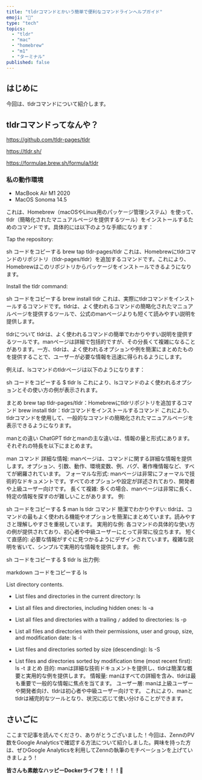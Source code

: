 ```yaml
---
title: "tldrコマンドとかいう簡単で便利なコマンドラインヘルプガイド"
emoji: "🫨"
type: "tech"
topics:
  - "tldr"
  - "mac"
  - "homebrew"
  - "m1"
  - "ターミナル"
published: false
---
```


## はじめに

今回は、tldrコマンドについて紹介します。

## tldrコマンドってなんや？


https://github.com/tldr-pages/tldr

https://tldr.sh/

https://formulae.brew.sh/formula/tldr

### 私の動作環境

- MacBook Air M1 2020
- MacOS Sonoma 14.5

これは、Homebrew（macOSやLinux用のパッケージ管理システム）を使って、tldr（簡略化されたマニュアルページを提供するツール）をインストールするためのコマンドです。具体的には以下のような手順になります：

Tap the repository:

sh
コードをコピーする
brew tap tldr-pages/tldr
これは、Homebrewにtldrコマンドのリポジトリ（tldr-pages/tldr）を追加するコマンドです。これにより、Homebrewはこのリポジトリからパッケージをインストールできるようになります。

Install the tldr command:

sh
コードをコピーする
brew install tldr
これは、実際にtldrコマンドをインストールするコマンドです。tldrは、よく使われるコマンドの簡略化されたマニュアルページを提供するツールで、公式のmanページよりも短くて読みやすい説明を提供します。

tldrについて
tldrは、よく使われるコマンドの簡単でわかりやすい説明を提供するツールです。manページは詳細で包括的ですが、その分長くて複雑になることがあります。一方、tldrは、よく使われるオプションや例を簡潔にまとめたものを提供することで、ユーザーが必要な情報を迅速に得られるようにします。

例えば、lsコマンドのtldrページは以下のようになります：

sh
コードをコピーする
$ tldr ls
これにより、lsコマンドのよく使われるオプションとその使い方の例が表示されます。

まとめ
brew tap tldr-pages/tldr：Homebrewにtldrリポジトリを追加するコマンド
brew install tldr：tldrコマンドをインストールするコマンド
これにより、tldrコマンドを使用して、一般的なコマンドの簡略化されたマニュアルページを表示できるようになります。

manとの違い
ChatGPT
tldrとmanの主な違いは、情報の量と形式にあります。それぞれの特長を以下にまとめます。

man コマンド
詳細な情報: manページは、コマンドに関する詳細な情報を提供します。オプション、引数、動作、環境変数、例、バグ、著作権情報など、すべてが網羅されています。
フォーマルな形式: manページは非常にフォーマルで技術的なドキュメントです。すべてのオプションや設定が詳述されており、開発者や上級ユーザー向けです。
長くて複雑: 多くの場合、manページは非常に長く、特定の情報を探すのが難しいことがあります。
例:

sh
コードをコピーする
$ man ls
tldr コマンド
簡潔でわかりやすい: tldrは、コマンドの最もよく使われる機能やオプションを簡潔にまとめています。読みやすさと理解しやすさを重視しています。
実用的な例: 各コマンドの具体的な使い方の例が提供されており、初心者や中級ユーザーにとって非常に役立ちます。
短くて直感的: 必要な情報がすぐに見つかるようにデザインされています。複雑な説明を省いて、シンプルで実用的な情報を提供します。
例:

sh
コードをコピーする
$ tldr ls
出力例:

markdown
コードをコピーする
  ls

  List directory contents.

  - List files and directories in the current directory:
    ls

  - List all files and directories, including hidden ones:
    ls -a

  - List all files and directories with a trailing `/` added to directories:
    ls -p

  - List all files and directories with their permissions, user and group, size, and modification date:
    ls -l

  - List files and directories sorted by size (descending):
    ls -S

  - List files and directories sorted by modification time (most recent first):
    ls -t
まとめ
目的: manは詳細な技術ドキュメントを提供し、tldrは簡潔な概要と実用的な例を提供します。
情報量: manはすべての詳細を含み、tldrは最も重要で一般的な情報に焦点を当てます。
ユーザー層: manは上級ユーザーや開発者向け、tldrは初心者や中級ユーザー向けです。
これにより、manとtldrは補完的なツールとなり、状況に応じて使い分けることができます。

## さいごに

ここまで記事を読んでくださり、ありがとうございました！今回は、ZennのPV数をGoogle Analyticsで確認する方法について紹介しました。興味を持った方は、ぜひGoogle Analyticsを利用してZennの執筆のモチベーションを上げていきましょう！

**皆さんも素敵なハッピーDockerライフを！！！🌸**

